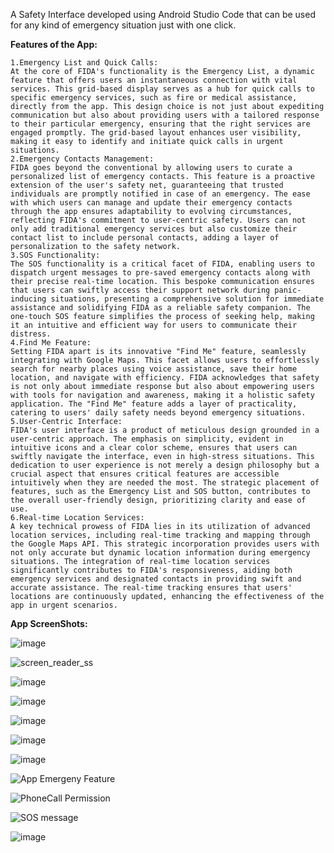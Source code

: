 A Safety Interface developed using Android Studio Code that can be used for any kind of emergency situation just with one click.

**Features of the App:**
```
1.Emergency List and Quick Calls:
At the core of FIDA's functionality is the Emergency List, a dynamic feature that offers users an instantaneous connection with vital services. This grid-based display serves as a hub for quick calls to specific emergency services, such as fire or medical assistance, directly from the app. This design choice is not just about expediting communication but also about providing users with a tailored response to their particular emergency, ensuring that the right services are engaged promptly. The grid-based layout enhances user visibility, making it easy to identify and initiate quick calls in urgent situations.
2.Emergency Contacts Management:
FIDA goes beyond the conventional by allowing users to curate a personalized list of emergency contacts. This feature is a proactive extension of the user's safety net, guaranteeing that trusted individuals are promptly notified in case of an emergency. The ease with which users can manage and update their emergency contacts through the app ensures adaptability to evolving circumstances, reflecting FIDA's commitment to user-centric safety. Users can not only add traditional emergency services but also customize their contact list to include personal contacts, adding a layer of personalization to the safety network.
3.SOS Functionality:
The SOS functionality is a critical facet of FIDA, enabling users to dispatch urgent messages to pre-saved emergency contacts along with their precise real-time location. This bespoke communication ensures that users can swiftly access their support network during panic-inducing situations, presenting a comprehensive solution for immediate assistance and solidifying FIDA as a reliable safety companion. The one-touch SOS feature simplifies the process of seeking help, making it an intuitive and efficient way for users to communicate their distress.
4.Find Me Feature:
Setting FIDA apart is its innovative "Find Me" feature, seamlessly integrating with Google Maps. This facet allows users to effortlessly search for nearby places using voice assistance, save their home location, and navigate with efficiency. FIDA acknowledges that safety is not only about immediate response but also about empowering users with tools for navigation and awareness, making it a holistic safety application. The "Find Me" feature adds a layer of practicality, catering to users' daily safety needs beyond emergency situations.
5.User-Centric Interface:
FIDA's user interface is a product of meticulous design grounded in a user-centric approach. The emphasis on simplicity, evident in intuitive icons and a clear color scheme, ensures that users can swiftly navigate the interface, even in high-stress situations. This dedication to user experience is not merely a design philosophy but a crucial aspect that ensures critical features are accessible intuitively when they are needed the most. The strategic placement of features, such as the Emergency List and SOS button, contributes to the overall user-friendly design, prioritizing clarity and ease of use.
6.Real-time Location Services:
A key technical prowess of FIDA lies in its utilization of advanced location services, including real-time tracking and mapping through the Google Maps API. This strategic incorporation provides users with not only accurate but dynamic location information during emergency situations. The integration of real-time location services significantly contributes to FIDA's responsiveness, aiding both emergency services and designated contacts in providing swift and accurate assistance. The real-time tracking ensures that users' locations are continuously updated, enhancing the effectiveness of the app in urgent scenarios.
```

**App ScreenShots:**

![image](https://github.com/user-attachments/assets/7c8c73cd-2747-4d26-aec1-4d9cbbefe47f)


![screen_reader_ss](https://github.com/user-attachments/assets/9944e5dc-8447-4a01-9165-99b949bad9bf)

![image](https://github.com/user-attachments/assets/13b177f6-8f7b-482b-9167-568b3716e5ba)

![image](https://github.com/user-attachments/assets/0c80d472-e272-4b3e-8d4e-2de82f0cc6b9)

![image](https://github.com/user-attachments/assets/8e35cc7f-9e5e-4ec0-ab90-3b28028ceebf)

![image](https://github.com/user-attachments/assets/d3e0a753-f2a4-4aab-8d40-4b2ab4cd203d)

![image](https://github.com/user-attachments/assets/e19a7bed-481e-4da2-ab6b-7e4ff90b830e)

![App Emergeny Feature](https://github.com/user-attachments/assets/ca61f887-bdab-4057-8bb5-e44917cad3ba)

![PhoneCall Permission](https://github.com/user-attachments/assets/28d307aa-05b0-47ca-8dab-eb79f5456546)

![SOS message](https://github.com/user-attachments/assets/38ecf0dd-fbbc-42c1-a35d-0dbff84e3133)

![image](https://github.com/user-attachments/assets/310ff920-845e-4fb0-a848-c365a5ffcdb9)
